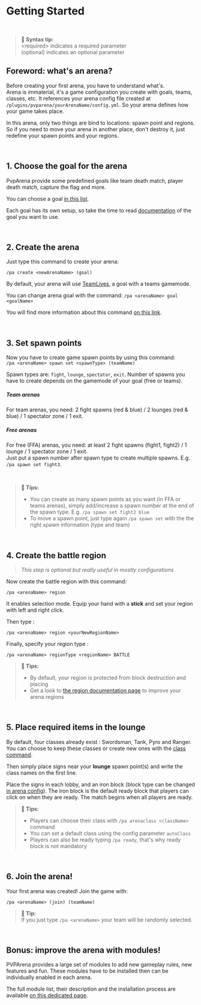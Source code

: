 # Getting Started

<br>

> **🚩 Syntax tip:**  
> \<required> indicates a required parameter  
> (optional) indicates an optional parameter
> 


## Foreword: what's an arena?

Before creating your first arena, you have to understand what's.  
Arena is immaterial, it's a game configuration you create with goals, teams, classes, etc. It references your arena
config file created at `/plugins/pvparena/yourArenaName/config.yml`. So your arena defines how your game takes place.

In this arena, only two things are bind to locations: spawn point and regions. So if you need to move your arena in 
another place, don't destroy it, just redefine your spawn points and your regions.

<br>

## 1. Choose the goal for the arena

PvpArena provide some predefined goals like team death match, player death match, capture the flag and more. 

You can choose a goal [in this list](goals.md).

Each goal has its own setup, so take the time to read [documentation](goals.md) of the goal you want to use.

<br>

## 2. Create the arena

Just type this command to create your arena:

`/pa create <newArenaName> (goal)`

By default, your arena will use [TeamLives](goals/teamlives.md), a goal with a teams gamemode.

You can change arena goal with the command:
`/pa <arenaName> goal <goalName>`

You will find more information about this command [on this link](commands/goal.md).

<br>

## 3. Set spawn points

Now you have to create game spawn points by using this command:  
`/pa <arenaName> spawn set <spawnType> (teamName)`

Spawn types are: `fight`, `lounge`, `spectator`, `exit`. 
Number of spawns you have to create depends on the gamemode of your goal (free or teams).

##### Team arenas
For team arenas, you need: 2 fight spawns (red & blue) / 2 lounges (red & blue) / 1 spectator zone / 1 exit.

##### Free arenas
For free (FFA) arenas, you need: at least 2 fight spawns (fight1, fight2) / 1 lounge / 1 spectator zone / 1 exit.   
Just put a spawn number after spawn type to create multiple spawns. E.g. `/pa spawn set fight3`.

<br>

> **🚩 Tips:**
>- You can create as many spawn points as you want (in FFA or teams arenas), simply add/increase a spawn number at the 
> end of the spawn type. E.g. `/pa spawn set fight2 blue`
>- To move a spawn point, just type again `/pa spawn set` with the the right spawn information (type and team)

<br>

## 4. Create the battle region

> *This step is optional but really useful in mostly configurations*

Now create the battle region with this command:

`/pa <arenaName> region`

It enables selection mode. Equip your hand with a **stick** and set your region with left and right click. 

Then type :

`/pa <arenaName> region <yourNewRegionName>`

Finally, specify your region type :

`/pa <arenaName> regionType <regionName> BATTLE`

> **🚩 Tips:**
> - By default, your region is protected from block destruction and placing
> - Get a look to [the region documentation page](regions.md) to improve your arena regions

<br>

## 5. Place required items in the lounge

By default, four classes already exist : Swordsman, Tank, Pyro and Ranger.  
You can choose to keep these classes or create new ones with the [class command](commands/class.md).

Then simply place signs near your **lounge** spawn point(s) and write the class names on the first line.

Place the signs in each lobby, and an iron block (block type can be changed [in arena config](configuration.md)). 
The iron block is the default ready block that players can click on when they are ready. The match begins
when all players
are ready.

> **🚩 Tips:**
> - Players can choose their class with `/pa arenaclass <className>` command
> - You can set a default class using the config parameter `autoClass`
> - Players can also be ready typing `/pa ready`, that's why ready block is not mandatory

<br>

## 6. Join the arena!

Your first arena was created! Join the game with:

`/pa <arenaName> (join) (teamName)`

> **🚩 Tip:**  
> If you just type `/pa <arenaName>` your team will be randomly selected.

<br>

## Bonus: improve the arena with modules!

PVPArena provides a large set of modules to add new gameplay rules, new features and fun. These modules have to be
installed then can be individually enabled in each arena. 

The full module list, their description and the installation process are available [on this dedicated page](modules.md).